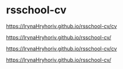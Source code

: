 # rsschool-cv

https://IrynaHryhoriv.github.io/rsschool-cv/cv

https://IrynaHryhoriv.github.io/rsschool-cv/

https://IrynaHryhoriv.github.io/rsschool-cv/cv

https://IrynaHryhoriv.github.io/rsschool-cv/
